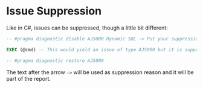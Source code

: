 # Issue Suppression

Like in C#, issues can be suppressed, though a little bit different:

```sql
-- #pragma diagnostic disable AJ5000 Dynamic SQL -> Put your suppression reason here

EXEC (@cmd) -- This would yield an issue of type AJ5000 but it is suppressed

-- #pragma diagnostic restore AJ5000
```

The text after the arrow `->` will be used as suppression reason and it will be part of the report.
